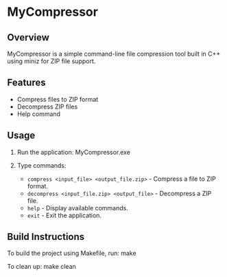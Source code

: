# MyCompressor

## Overview

MyCompressor is a simple command-line file compression tool built in C++ using miniz for ZIP file support.

## Features

- Compress files to ZIP format
- Decompress ZIP files
- Help command

## Usage

1. Run the application:	MyCompressor.exe

2. Type commands:
   - `compress <input_file> <output_file.zip>` - Compress a file to ZIP format.
   - `decompress <input_file.zip> <output_file>` - Decompress a ZIP file.
   - `help` - Display available commands.
   - `exit` - Exit the application.

## Build Instructions

To build the project using Makefile, run:
make

To clean up:
make clean